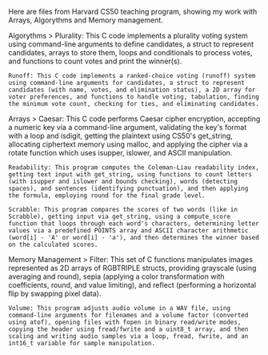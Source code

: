 Here are files from Harvard CS50 teaching program, showing my work with Arrays, Algorythms and Memory management.

Algorythms >
    Plurality: This C code implements a plurality voting system using command-line arguments to define candidates, a struct to represent candidates, arrays to store them, loops and conditionals to process votes, and functions to count votes and print the winner(s).
    
    Runoff: This C code implements a ranked-choice voting (runoff) system using command-line arguments for candidates, a struct to represent candidates (with name, votes, and elimination status), a 2D array for voter preferences, and functions to handle voting, tabulation, finding the minimum vote count, checking for ties, and eliminating candidates.

Arrays >
    Caesar: This C code performs Caesar cipher encryption, accepting a numeric key via a command-line argument, validating the key's format with a loop and isdigit, getting the plaintext using CS50's get_string, allocating ciphertext memory using malloc, and applying the cipher via a rotate function which uses isupper, islower, and ASCII manipulation.

    Readability: This program computes the Coleman-Liau readability index, getting text input with get_string, using functions to count letters (with isupper and islower and bounds checking), words (detecting spaces), and sentences (identifying punctuation), and then applying the formula, employing round for the final grade level.

    Scrabble: This program compares the scores of two words (like in Scrabble), getting input via get_string, using a compute_score function that loops through each word's characters, determining letter values via a predefined POINTS array and ASCII character arithmetic (word[i] - 'A' or word[i] - 'a'), and then determines the winner based on the calculated scores.

Memory Management >
    Filter: This set of C functions manipulates images represented as 2D arrays of RGBTRIPLE structs, providing grayscale (using averaging and round), sepia (applying a color transformation with coefficients, round, and value limiting), and reflect (performing a horizontal flip by swapping pixel data).

    Volume: This program adjusts audio volume in a WAV file, using command-line arguments for filenames and a volume factor (converted using atof), opening files with fopen in binary read/write modes, copying the header using fread/fwrite and a uint8_t array, and then scaling and writing audio samples via a loop, fread, fwrite, and an int16_t variable for sample manipulation.


    